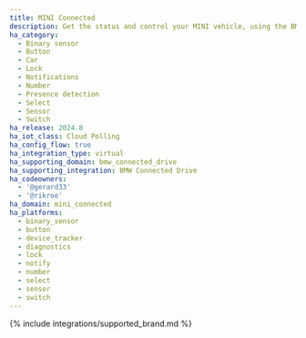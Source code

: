 ```yaml
---
title: MINI Connected
description: Get the status and control your MINI vehicle, using the BMW Connected Drive integration
ha_category:
  - Binary sensor
  - Button
  - Car
  - Lock
  - Notifications
  - Number
  - Presence detection
  - Select
  - Sensor
  - Switch
ha_release: 2024.8
ha_iot_class: Cloud Polling
ha_config_flow: true
ha_integration_type: virtual
ha_supporting_domain: bmw_connected_drive
ha_supporting_integration: BMW Connected Drive
ha_codeowners:
  - '@gerard33'
  - '@rikroe'
ha_domain: mini_connected
ha_platforms:
  - binary_sensor
  - button
  - device_tracker
  - diagnostics
  - lock
  - notify
  - number
  - select
  - sensor
  - switch
---
```


{% include integrations/supported_brand.md %}
